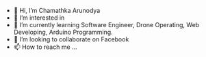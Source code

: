 - 👋 Hi, I’m Chamathka Arunodya
- 👀 I’m interested in 
- 🌱 I’m currently learning Software Engineer, Drone Operating, Web Developing, Arduino Programming.
- 💞️ I’m looking to collaborate on Facebook
- 📫 How to reach me ...

<!---
xChamalk/xChamalk is a ✨ special ✨ repository because its `README.md` (this file) appears on your GitHub profile.
You can click the Preview link to take a look at your changes.
--->
